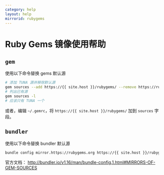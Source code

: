 ```yaml
---
category: help
layout: help
mirrorid: rubygems
---
```


# Ruby Gems 镜像使用帮助

## `gem`

使用以下命令替换 gems 默认源

```bash
# 添加 TUNA 源并移除默认源
gem sources --add https://{{ site.host }}/rubygems/ --remove https://rubygems.org/
# 列出已有源
gem sources -l
# 应该只有 TUNA 一个
```

或者，编辑 `~/.gemrc`，将 `https://{{ site.host }}/rubygems/` 加到 `sources` 字段。

## `bundler`

使用以下命令替换 bundler 默认源
```bash
bundle config mirror.https://rubygems.org https://{{ site.host }}/rubygems
```

官方文档： http://bundler.io/v1.16/man/bundle-config.1.html#MIRRORS-OF-GEM-SOURCES
